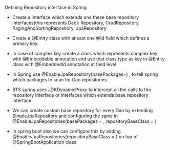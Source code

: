 Defining Repository interface in Spring

* Create a interface which extends one these base repository interfaces(this represents Dao): Repository, CrudRepository, PagingAndSortingRepository, JpaRepository
* Create a @Entity class with atleast one @Id field which defines a primary key.
* In case of complex key create a class which represents complex key with @Embeddable annotation and use that class type as key in @Entity class with @EmbeddedId annotation at field level
* In Spring use @EnableJpaRepository(basePackages=) , to tell spring which packages to scan for Dao repositories.


* BTS spring uses JDKDynamicProxy to intercept all the calls to the repository interface or interfaces which extends base repository interface
* We can create custom base repository for every Dao by extending SimpleJpaRepository and configuring the same in
    @EnableJpaRepositories(basePackages = , repositoryBaseClass = )
* In spring boot also we can configure this by adding @EnableJpaRepositories(repositoryBaseClass = ) on top of @SpringBootApplication class